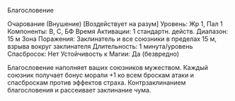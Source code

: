 
Благословение

Очарование (Внушение) [Воздействует
на разум]
Уровень: Жр 1, Пал 1
Компоненты: В, С, БФ
Время Активации: 1 стандартн. действ.
Диапазон: 15 м
Зона Поражения: Заклинатель и все
союзники в пределах 15 м, взрыва вокруг
заклинателя
Длительность: 1 минута/уровень
Спасбросок: Нет
Устойчивость к Магии: Да (безвредно)

Благословение наполняет ваших союзников мужеством. Каждый союзник
получает бонус морали +1 ко всем броскам атаки и спасброскам против эффектов страха.
Контрзаклинанием благословения и
рассеивает заклинание чума.